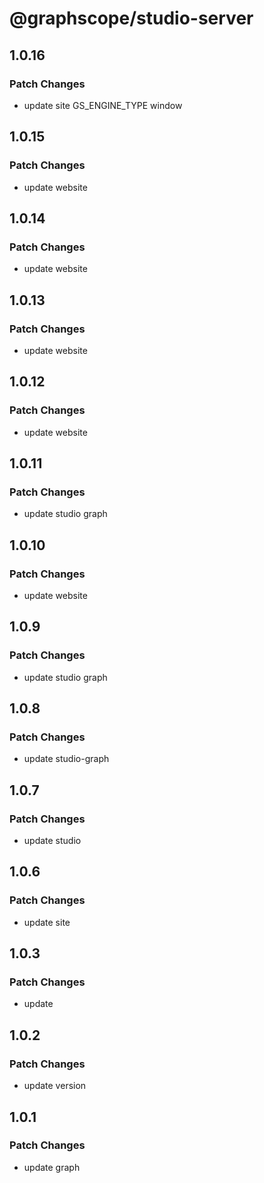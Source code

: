 # @graphscope/studio-server

## 1.0.16

### Patch Changes

- update site GS_ENGINE_TYPE window

## 1.0.15

### Patch Changes

- update website

## 1.0.14

### Patch Changes

- update website

## 1.0.13

### Patch Changes

- update website

## 1.0.12

### Patch Changes

- update website

## 1.0.11

### Patch Changes

- update studio graph

## 1.0.10

### Patch Changes

- update website

## 1.0.9

### Patch Changes

- update studio graph

## 1.0.8

### Patch Changes

- update studio-graph

## 1.0.7

### Patch Changes

- update studio

## 1.0.6

### Patch Changes

- update site

## 1.0.3

### Patch Changes

- update

## 1.0.2

### Patch Changes

- update version

## 1.0.1

### Patch Changes

- update graph
